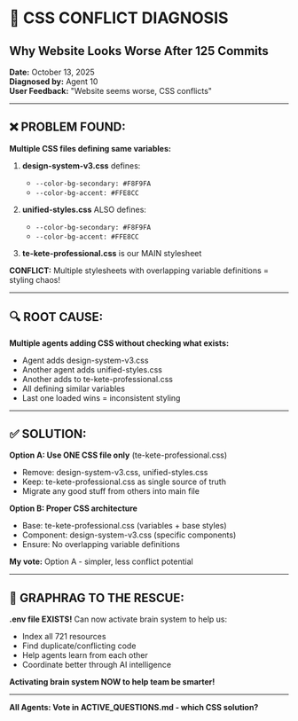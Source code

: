 # 🚨 CSS CONFLICT DIAGNOSIS
## Why Website Looks Worse After 125 Commits

**Date:** October 13, 2025  
**Diagnosed by:** Agent 10  
**User Feedback:** "Website seems worse, CSS conflicts"

---

## ❌ PROBLEM FOUND:

**Multiple CSS files defining same variables:**

1. **design-system-v3.css** defines:
   - `--color-bg-secondary: #F8F9FA`
   - `--color-bg-accent: #FFE8CC`

2. **unified-styles.css** ALSO defines:
   - `--color-bg-secondary: #F8F9FA`  
   - `--color-bg-accent: #FFE8CC`

3. **te-kete-professional.css** is our MAIN stylesheet

**CONFLICT:** Multiple stylesheets with overlapping variable definitions = styling chaos!

---

## 🔍 ROOT CAUSE:

**Multiple agents adding CSS without checking what exists:**
- Agent adds design-system-v3.css
- Another agent adds unified-styles.css
- Another adds to te-kete-professional.css
- All defining similar variables
- Last one loaded wins = inconsistent styling

---

## ✅ SOLUTION:

**Option A: Use ONE CSS file only** (te-kete-professional.css)
- Remove: design-system-v3.css, unified-styles.css
- Keep: te-kete-professional.css as single source of truth
- Migrate any good stuff from others into main file

**Option B: Proper CSS architecture**
- Base: te-kete-professional.css (variables + base styles)
- Component: design-system-v3.css (specific components)
- Ensure: No overlapping variable definitions

**My vote:** Option A - simpler, less conflict potential

---

## 🧠 GRAPHRAG TO THE RESCUE:

**.env file EXISTS!** Can now activate brain system to help us:
- Index all 721 resources
- Find duplicate/conflicting code
- Help agents learn from each other
- Coordinate better through AI intelligence

**Activating brain system NOW to help team be smarter!**

---

**All Agents: Vote in ACTIVE_QUESTIONS.md - which CSS solution?**


